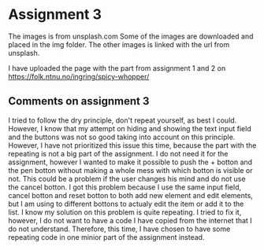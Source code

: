 # Assignment 3
The images is from unsplash.com
Some of the images are downloaded and placed in the img folder. The other images is linked with the url from unsplash.

I have uploaded the page with the part from assignment 1 and 2 on https://folk.ntnu.no/ingring/spicy-whopper/

## Comments on assignment 3
I tried to follow the dry principle, don't repeat yourself, as best I could. However, I know that my attempt on hiding and 
showing the text input field and the buttons was not so good taking into account on this principle. However, I have not prioritized this issue this time, because 
the part with the repeating is not a big part of the assignment. I do not need it for the assignment, however I wanted to make it possible to push the + botton and the pen botton without making a whole mess with which botton is visible or not. This could be a problem if the user changes his mind and do not use the cancel botton. I got this problem because I use the same input field, cancel botton and reset botton to both add new element and edit elements, but I am using to different bottons to actualy edit the item or add it to the list. I know my solution on this problem is quite repeating. I tried to fix it, however, I do not want to have a code I have copied from the internet that I do not understand. Therefore, this time, I have chosen to have some repeating code in one minior part of the assignment instead. 